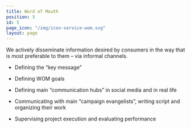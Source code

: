 ```yaml
---
title: Word of Mouth
position: 5
id: 5
page_icon: "/img/icon-service-wom.svg"
layout: page
---
```


We actively disseminate information desired by consumers in the way that is most preferable to them – via informal channels.

* Defining the “key message”

* Defining WOM goals

* Defining main “communication hubs” in social media and in real life

* Communicating with main “campaign evangelists”, writing script and organizing their work

* Supervising project execution and evaluating performance